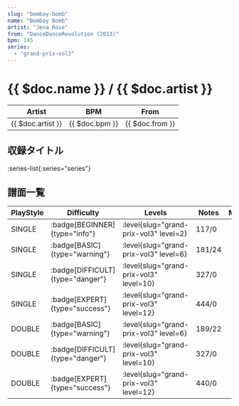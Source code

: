 ```yaml
---
slug: "bombay-bomb"
name: "Bombay Bomb"
artist: "Jena Rose"
from: "DanceDanceRevolution (2013)"
bpm: 145
series:
  - "grand-prix-vol3"
---
```


# {{ $doc.name }} / {{ $doc.artist }}

|Artist|BPM|From|
|------|---|----|
|{{ $doc.artist }}|{{ $doc.bpm }}|{{ $doc.from }}|

## 収録タイトル

:series-list{:series="series"}

## 譜面一覧

|PlayStyle|Difficulty|Levels|Notes|Movie|
|---------|----------|------|-----|-----|
|SINGLE| :badge[BEGINNER]{type="info"}|<div class="field is-grouped is-grouped-multiline"> :level{slug="grand-prix-vol3" level=2}</div>|117/0||
|SINGLE| :badge[BASIC]{type="warning"}|<div class="field is-grouped is-grouped-multiline"> :level{slug="grand-prix-vol3" level=6}</div>|181/24||
|SINGLE| :badge[DIFFICULT]{type="danger"}|<div class="field is-grouped is-grouped-multiline"> :level{slug="grand-prix-vol3" level=10}</div>|327/0||
|SINGLE| :badge[EXPERT]{type="success"}|<div class="field is-grouped is-grouped-multiline"> :level{slug="grand-prix-vol3" level=12}</div>|444/0||
|DOUBLE| :badge[BASIC]{type="warning"}|<div class="field is-grouped is-grouped-multiline"> :level{slug="grand-prix-vol3" level=6}</div>|189/22||
|DOUBLE| :badge[DIFFICULT]{type="danger"}|<div class="field is-grouped is-grouped-multiline"> :level{slug="grand-prix-vol3" level=10}</div>|327/0||
|DOUBLE| :badge[EXPERT]{type="success"}|<div class="field is-grouped is-grouped-multiline"> :level{slug="grand-prix-vol3" level=12}</div>|440/0||
